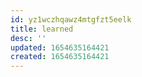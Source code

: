 ```yaml
---
id: yz1wczhqawz4mtgfzt5eelk
title: learned
desc: ''
updated: 1654635164421
created: 1654635164421
---
```



